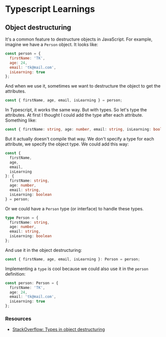 # Typescript Learnings

## Object destructuring

It's a common feature to destructure objects in JavaScript. For example, imagine we have a `Person` object. It looks like:

```javascript
const person = {
  firstName: 'TK',
  age: 24,
  email: 'tk@mail.com',
  isLearning: true
};
```

And when we use it, sometimes we want to destructure the object to get the attributes.

```javascript
const { firstName, age, email, isLearning } = person;
```

In Typescript, it works the same way. But with types. So let's type the attributes. At first I thought I could add the type after each attribute. Something like:

```typescript
const { firstName: string, age: number, email: string, isLearning: boolean } = person;
```

But it actually doesn't compile that way. We don't specify a type for each attribute, we specify the object type. We could add this way:

```typescript
const {
  firstName,
  age,
  email,
  isLearning
}: {
  firstName: string,
  age: number,
  email: string,
  isLearning: boolean
} = person;
```

Or we could have a `Person` type (or interface) to handle these types.

```typescript
type Person = {
  firstName: string,
  age: number,
  email: string,
  isLearning: boolean
};
```

And use it in the object destructuring:

```typescript
const { firstName, age, email, isLearning }: Person = person;
```

Implementing a `type` is cool because we could also use it in the `person` definition:

```typescript
const person: Person = {
  firstName: 'TK',
  age: 24,
  email: 'tk@mail.com',
  isLearning: true
};
```

### Resources

- [StackOverflow: Types in object destructuring](https://stackoverflow.com/a/39672914/3159162)
